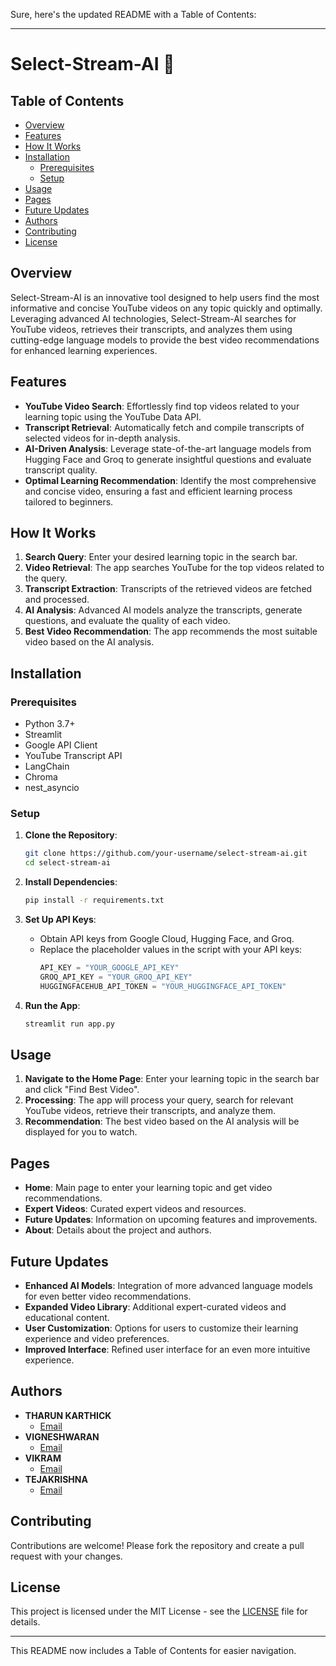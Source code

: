 Sure, here's the updated README with a Table of Contents:

---

# Select-Stream-AI 🎥

## Table of Contents
- [Overview](#overview)
- [Features](#features)
- [How It Works](#how-it-works)
- [Installation](#installation)
  - [Prerequisites](#prerequisites)
  - [Setup](#setup)
- [Usage](#usage)
- [Pages](#pages)
- [Future Updates](#future-updates)
- [Authors](#authors)
- [Contributing](#contributing)
- [License](#license)

## Overview

Select-Stream-AI is an innovative tool designed to help users find the most informative and concise YouTube videos on any topic quickly and optimally. Leveraging advanced AI technologies, Select-Stream-AI searches for YouTube videos, retrieves their transcripts, and analyzes them using cutting-edge language models to provide the best video recommendations for enhanced learning experiences.

## Features

- **YouTube Video Search**: Effortlessly find top videos related to your learning topic using the YouTube Data API.
- **Transcript Retrieval**: Automatically fetch and compile transcripts of selected videos for in-depth analysis.
- **AI-Driven Analysis**: Leverage state-of-the-art language models from Hugging Face and Groq to generate insightful questions and evaluate transcript quality.
- **Optimal Learning Recommendation**: Identify the most comprehensive and concise video, ensuring a fast and efficient learning process tailored to beginners.

## How It Works

1. **Search Query**: Enter your desired learning topic in the search bar.
2. **Video Retrieval**: The app searches YouTube for the top videos related to the query.
3. **Transcript Extraction**: Transcripts of the retrieved videos are fetched and processed.
4. **AI Analysis**: Advanced AI models analyze the transcripts, generate questions, and evaluate the quality of each video.
5. **Best Video Recommendation**: The app recommends the most suitable video based on the AI analysis.

## Installation

### Prerequisites

- Python 3.7+
- Streamlit
- Google API Client
- YouTube Transcript API
- LangChain
- Chroma
- nest_asyncio

### Setup

1. **Clone the Repository**:
    ```bash
    git clone https://github.com/your-username/select-stream-ai.git
    cd select-stream-ai
    ```

2. **Install Dependencies**:
    ```bash
    pip install -r requirements.txt
    ```

3. **Set Up API Keys**:
    - Obtain API keys from Google Cloud, Hugging Face, and Groq.
    - Replace the placeholder values in the script with your API keys:
      ```python
      API_KEY = "YOUR_GOOGLE_API_KEY"
      GROQ_API_KEY = "YOUR_GROQ_API_KEY"
      HUGGINGFACEHUB_API_TOKEN = "YOUR_HUGGINGFACE_API_TOKEN"
      ```

4. **Run the App**:
    ```bash
    streamlit run app.py
    ```

## Usage

1. **Navigate to the Home Page**: Enter your learning topic in the search bar and click "Find Best Video".
2. **Processing**: The app will process your query, search for relevant YouTube videos, retrieve their transcripts, and analyze them.
3. **Recommendation**: The best video based on the AI analysis will be displayed for you to watch.

## Pages

- **Home**: Main page to enter your learning topic and get video recommendations.
- **Expert Videos**: Curated expert videos and resources.
- **Future Updates**: Information on upcoming features and improvements.
- **About**: Details about the project and authors.

## Future Updates

- **Enhanced AI Models**: Integration of more advanced language models for even better video recommendations.
- **Expanded Video Library**: Additional expert-curated videos and educational content.
- **User Customization**: Options for users to customize their learning experience and video preferences.
- **Improved Interface**: Refined user interface for an even more intuitive experience.

## Authors

- **THARUN KARTHICK**
  - [Email](mailto:karthicktharun11@gmail.com)
- **VIGNESHWARAN**
  - [Email](mailto:vign22112.it@rmkec.ac.in)
- **VIKRAM**
  - [Email](mailto:vikrxmofficial@gmail.com)
- **TEJAKRISHNA**
  - [Email](mailto:teja22105.it@rmkec.ac.in)

## Contributing

Contributions are welcome! Please fork the repository and create a pull request with your changes.

## License

This project is licensed under the MIT License - see the [LICENSE](LICENSE) file for details.

---

This README now includes a Table of Contents for easier navigation.
